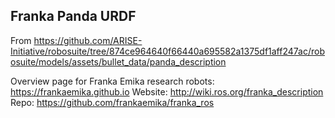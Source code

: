 ## Franka Panda URDF 
From https://github.com/ARISE-Initiative/robosuite/tree/874ce964640f66440a695582a1375df1aff247ac/robosuite/models/assets/bullet_data/panda_description

Overview page for Franka Emika research robots: https://frankaemika.github.io
Website: http://wiki.ros.org/franka_description
Repo: https://github.com/frankaemika/franka_ros
